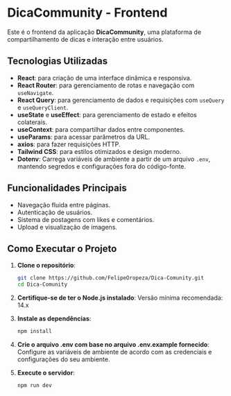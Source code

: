 # DicaCommunity - Frontend

Este é o frontend da aplicação **DicaCommunity**, uma plataforma de compartilhamento de dicas e interação entre usuários.

## Tecnologias Utilizadas

- **React**: para criação de uma interface dinâmica e responsiva.
- **React Router**: para gerenciamento de rotas e navegação com `useNavigate`.
- **React Query**: para gerenciamento de dados e requisições com `useQuery` e `useQueryClient`.
- **useState** e **useEffect**: para gerenciamento de estado e efeitos colaterais.
- **useContext**: para compartilhar dados entre componentes.
- **useParams**: para acessar parâmetros da URL.
- **axios**: para fazer requisições HTTP.
- **Tailwind CSS**: para estilos otimizados e design moderno.
- **Dotenv**: Carrega variáveis de ambiente a partir de um arquivo `.env`, mantendo segredos e configurações fora do código-fonte.

## Funcionalidades Principais

- Navegação fluida entre páginas.
- Autenticação de usuários.
- Sistema de postagens com likes e comentários.
- Upload e visualização de imagens.

## Como Executar o Projeto

1. **Clone o repositório**:
   ```bash
   git clone https://github.com/FelipeOropeza/Dica-Comunity.git
   cd Dica-Comunity

2. **Certifique-se de ter o Node.js instalado**:
  Versão mínima recomendada: 14.x

3. **Instale as dependências**:
   ```bash
   npm install

4. **Crie o arquivo .env com base no arquivo .env.example fornecido**:
   Configure as variáveis de ambiente de acordo com as credenciais e configurações do seu ambiente.

5. **Execute o servidor**:
    ```bash
    npm run dev
